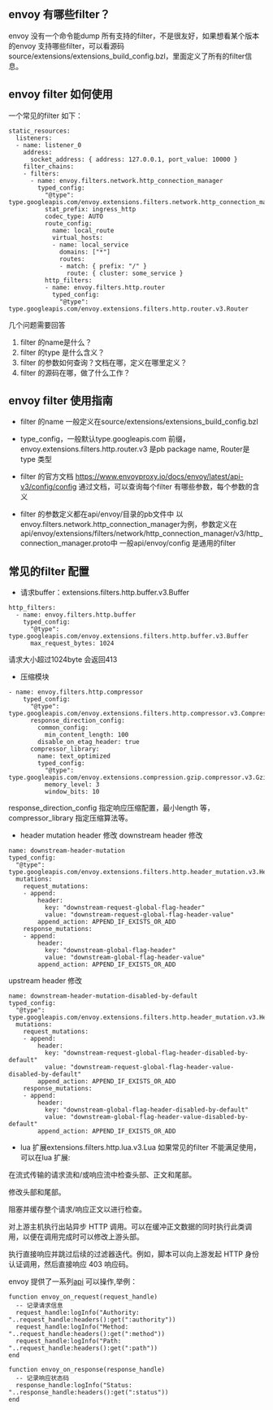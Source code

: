 ## envoy 有哪些filter？
envoy 没有一个命令能dump 所有支持的filter，不是很友好，如果想看某个版本的envoy 支持哪些filter，可以看源码source/extensions/extensions_build_config.bzl，里面定义了所有的filter信息。

## envoy filter 如何使用
一个常见的filter 如下：
```
static_resources:
  listeners:
  - name: listener_0
    address:
      socket_address: { address: 127.0.0.1, port_value: 10000 }
    filter_chains:
    - filters:
      - name: envoy.filters.network.http_connection_manager
        typed_config:
          "@type": type.googleapis.com/envoy.extensions.filters.network.http_connection_manager.v3.HttpConnectionManager
          stat_prefix: ingress_http
          codec_type: AUTO
          route_config:
            name: local_route
            virtual_hosts:
            - name: local_service
              domains: ["*"]
              routes:
              - match: { prefix: "/" }
                route: { cluster: some_service }
          http_filters:
          - name: envoy.filters.http.router
            typed_config:
              "@type": type.googleapis.com/envoy.extensions.filters.http.router.v3.Router
```
几个问题需要回答
1. filter 的name是什么？
2. filter 的type 是什么含义？
3. filter 的参数如何查询？文档在哪，定义在哪里定义？
4. filter 的源码在哪，做了什么工作？

## envoy filter 使用指南
* filter 的name 一般定义在source/extensions/extensions_build_config.bzl
 
* type_config，一般默认type.googleapis.com 前缀，envoy.extensions.filters.http.router.v3 是pb package name, Router是type 类型
 
* filter 的官方文档
     https://www.envoyproxy.io/docs/envoy/latest/api-v3/config/config
通过文档，可以查询每个filter 有哪些参数，每个参数的含义

* filter 的参数定义都在api/envoy/目录的pb文件中
以envoy.filters.network.http_connection_manager为例，参数定义在api/envoy/extensions/filters/network/http_connection_manager/v3/http_connection_manager.proto中
一般api/envoy/config 是通用的filter

## 常见的filter 配置
* 请求buffer：extensions.filters.http.buffer.v3.Buffer
```
http_filters:
  - name: envoy.filters.http.buffer
    typed_config:
      "@type": type.googleapis.com/envoy.extensions.filters.http.buffer.v3.Buffer
      max_request_bytes: 1024

```
请求大小超过1024byte 会返回413

* 压缩模块
```
- name: envoy.filters.http.compressor
    typed_config:
      "@type": type.googleapis.com/envoy.extensions.filters.http.compressor.v3.Compressor
      response_direction_config:
        common_config:
          min_content_length: 100
        disable_on_etag_header: true
      compressor_library:
        name: text_optimized
        typed_config:
          "@type": type.googleapis.com/envoy.extensions.compression.gzip.compressor.v3.Gzip
          memory_level: 3
          window_bits: 10
```
response_direction_config 指定响应压缩配置，最小length 等，compressor_library 指定压缩算法等。

* header mutation header 修改
downstream header 修改
```
name: downstream-header-mutation
typed_config:
  "@type": type.googleapis.com/envoy.extensions.filters.http.header_mutation.v3.HeaderMutation
  mutations:
    request_mutations:
    - append:
        header:
          key: "downstream-request-global-flag-header"
          value: "downstream-request-global-flag-header-value"
        append_action: APPEND_IF_EXISTS_OR_ADD
    response_mutations:
    - append:
        header:
          key: "downstream-global-flag-header"
          value: "downstream-global-flag-header-value"
        append_action: APPEND_IF_EXISTS_OR_ADD
```

upstream header 修改
```
name: downstream-header-mutation-disabled-by-default
typed_config:
  "@type": type.googleapis.com/envoy.extensions.filters.http.header_mutation.v3.HeaderMutation
  mutations:
    request_mutations:
    - append:
        header:
          key: "downstream-request-global-flag-header-disabled-by-default"
          value: "downstream-request-global-flag-header-value-disabled-by-default"
        append_action: APPEND_IF_EXISTS_OR_ADD
    response_mutations:
    - append:
        header:
          key: "downstream-global-flag-header-disabled-by-default"
          value: "downstream-global-flag-header-value-disabled-by-default"
        append_action: APPEND_IF_EXISTS_OR_ADD
```
* lua 扩展extensions.filters.http.lua.v3.Lua
如果常见的filter 不能满足使用，可以在lua 扩展:

在流式传输的请求流和/或响应流中检查头部、正文和尾部。

修改头部和尾部。

阻塞并缓存整个请求/响应正文以进行检查。

对上游主机执行出站异步 HTTP 调用。可以在缓冲正文数据的同时执行此类调用，以便在调用完成时可以修改上游头部。

执行直接响应并跳过后续的过滤器迭代。例如，脚本可以向上游发起 HTTP 身份认证调用，然后直接响应 403 响应码。

envoy 提供了一系列[api](https://cloudnative.to/envoy/configuration/http/http_filters/lua_filter.html) 可以操作,举例：
```
function envoy_on_request(request_handle)
  -- 记录请求信息
  request_handle:logInfo("Authority: "..request_handle:headers():get(":authority"))
  request_handle:logInfo("Method: "..request_handle:headers():get(":method"))
  request_handle:logInfo("Path: "..request_handle:headers():get(":path"))
end

function envoy_on_response(response_handle)
  -- 记录响应状态码
  response_handle:logInfo("Status: "..response_handle:headers():get(":status"))
end
```


